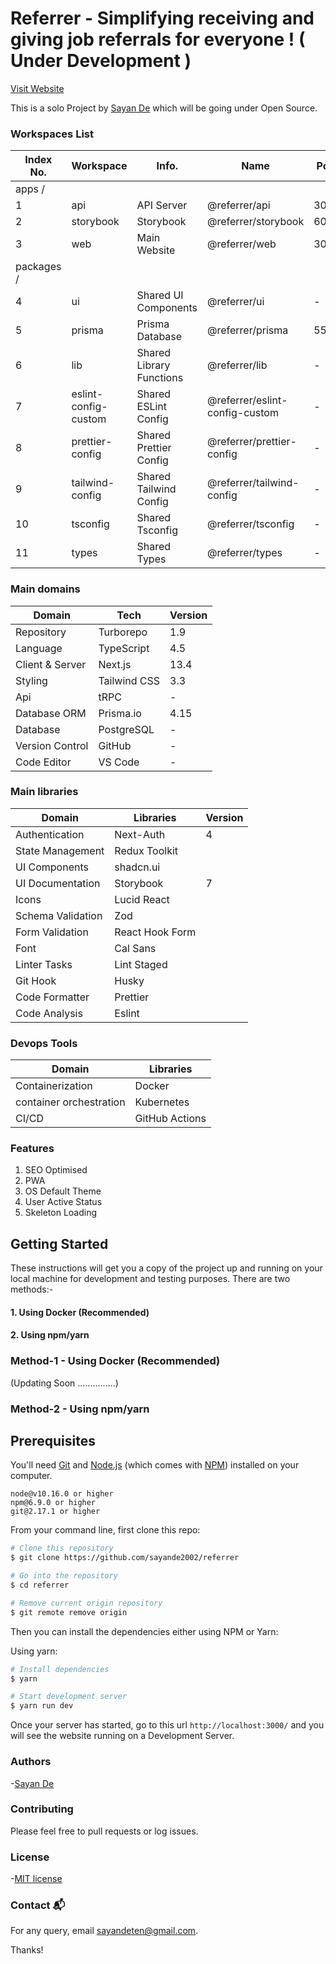# Referrer - Simplifying receiving and giving job referrals for everyone ! ( Under Development )

[Visit Website](https://referrer-web.vercel.app/)

This is a solo Project by [Sayan De](https://github.com/sayande2002) which will be going under Open Source.

### Workspaces List

| Index No.  | Workspace            | Info.                    | Name                           | Port |
| ---------- | -------------------- | ------------------------ | ------------------------------ | ---- |
| apps /     |
| 1          | api                  | API Server               | @referrer/api                  | 3001 |
| 2          | storybook            | Storybook                | @referrer/storybook            | 6006 |
| 3          | web                  | Main Website             | @referrer/web                  | 3000 |
| packages / |
| 4          | ui                   | Shared UI Components     | @referrer/ui                   | -    |
| 5          | prisma               | Prisma Database          | @referrer/prisma               | 5555 |
| 6          | lib                  | Shared Library Functions | @referrer/lib                  | -    |
| 7          | eslint-config-custom | Shared ESLint Config     | @referrer/eslint-config-custom | -    |
| 8          | prettier-config      | Shared Prettier Config   | @referrer/prettier-config      | -    |
| 9          | tailwind-config      | Shared Tailwind Config   | @referrer/tailwind-config      | -    |
| 10         | tsconfig             | Shared Tsconfig          | @referrer/tsconfig             | -    |
| 11         | types                | Shared Types             | @referrer/types                | -    |

### Main domains

| Domain          | Tech         | Version |
| --------------- | ------------ | ------- |
| Repository      | Turborepo    | 1.9     |
| Language        | TypeScript   | 4.5     |
| Client & Server | Next.js      | 13.4    |
| Styling         | Tailwind CSS | 3.3     |
| Api             | tRPC         | -       |
| Database ORM    | Prisma.io    | 4.15    |
| Database        | PostgreSQL   | -       |
| Version Control | GitHub       | -       |
| Code Editor     | VS Code      | -       |

### Main libraries

| Domain            | Libraries       | Version |
| ----------------- | --------------- | ------- |
| Authentication    | Next-Auth       | 4       |
| State Management  | Redux Toolkit   |         |
| UI Components     | shadcn.ui       |         |
| UI Documentation  | Storybook       | 7       |
| Icons             | Lucid React     |         |
| Schema Validation | Zod             |         |
| Form Validation   | React Hook Form |         |
| Font              | Cal Sans        |         |
| Linter Tasks      | Lint Staged     |         |
| Git Hook          | Husky           |         |
| Code Formatter    | Prettier        |         |
| Code Analysis     | Eslint          |         |

### Devops Tools

| Domain                  | Libraries      |
| ----------------------- | -------------- |
| Containerization        | Docker         |
| container orchestration | Kubernetes     |
| CI/CD                   | GitHub Actions |

### Features

1. SEO Optimised
2. PWA
3. OS Default Theme
4. User Active Status
5. Skeleton Loading

## Getting Started

These instructions will get you a copy of the project up and running on your local machine for development and testing purposes.
There are two methods:-

#### 1. Using Docker (Recommended)

#### 2. Using npm/yarn

### Method-1 - Using Docker (Recommended)

(Updating Soon ...............)

### Method-2 - Using npm/yarn

## Prerequisites

You'll need [Git](https://git-scm.com) and [Node.js](https://nodejs.org/en/download/) (which comes with [NPM](http://npmjs.com)) installed on your computer.

```
node@v10.16.0 or higher
npm@6.9.0 or higher
git@2.17.1 or higher
```

From your command line, first clone this repo:

```bash
# Clone this repository
$ git clone https://github.com/sayande2002/referrer

# Go into the repository
$ cd referrer

# Remove current origin repository
$ git remote remove origin
```

Then you can install the dependencies either using NPM or Yarn:

Using yarn:

```bash
# Install dependencies
$ yarn

# Start development server
$ yarn run dev
```

Once your server has started, go to this url `http://localhost:3000/` and you will see the website running on a Development Server.

### Authors

-[Sayan De](https://github.com/sayande2002)

### Contributing

Please feel free to pull requests or log issues.

### License

-[MIT license](LICENSE)

### Contact 📬

For any query, email sayandeten@gmail.com.

Thanks!
